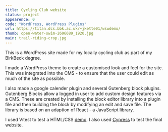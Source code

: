 ```yaml
---
title: Cycling Club website
status: project
appearence: 0
code: "WordPress, WordPress Plugins"
url: https://titan.dcs.bbk.ac.uk/~jkette01/wswdemo/
thumb: open-water-swim-2696689_1920.jpg
main: trail-riding-crop.jpg
---
```


This is a WordPress site made for my locally cycling club as part of my BirkBeck degree. 

I made a WordPress theme to create a customised look and feel for the site. This was integrated into the CMS - to ensure that the user could edit as much of the site as possible. 

I also made a google calender plugin and several Gutenberg block plugins.  Gutenberg Blocks allow a logged in user to add custom design features via a CMS. These are created by installing the block editor library into a plugin file and then building the block by modifying an edit and save file. The library is based on an adaption of React - a JavaScript library. 

I used Vitest to test a HTML/CSS [demo](https://titan.dcs.bbk.ac.uk/~jkette01/wswstatic/). I also used [Cypress](https://www.cypress.io/) to test the final website. 